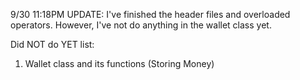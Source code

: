 9/30 11:18PM UPDATE:
I've finished the header files and overloaded operators. 
However, I've not do anything in the wallet class yet.

Did NOT do YET list:
1. Wallet class and its functions (Storing Money)
